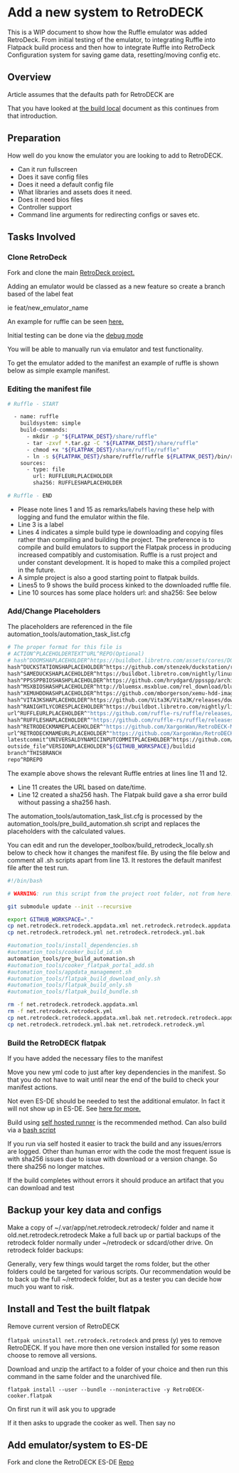 # Add a new system to RetroDECK

This is a WIP document to show how the Ruffle emulator was added RetroDeck. From initial testing of the emulator, to integrating Ruffle into Flatpack build process and then how to integrate Ruffle into RetroDeck Configuration system for saving game data, resetting/moving config etc.

## Overview

Article assumes that the defaults path for RetroDECK are

That you have looked at [the build local](build-locally.md) document as this continues from that introduction.

## Preparation

How well do you know the emulator you are looking to add to RetroDECK. 

 * Can it run fullscreen
 * Does it save config files
 * Does it need a default config file
 * What libraries and assets does it need.
 * Does it need bios files
 * Controller support
 * Command line arguments for redirecting configs or saves etc.

## Tasks Involved

### Clone RetroDeck

Fork and clone the main [RetroDeck project.](https://github.com/XargonWan/RetroDECK/fork)

Adding an emulator would be classed as a new feature so create a branch based of the label feat

ie feat/new_emulator_name

An example for ruffle can be seen [here.](https://github.com/monkeyx-net/RetroDECK_UK/tree/feat/ruffle)

Initial testing can be done via the [debug mode](/wiki_development/general/debug-mode/#retrodeck-in-debug-mode)

You will be able to manually run via emulator and test functionality.

To get the emulator added to the manifest an example of ruffle is shown below as simple example manifest.

### Editing the manifest file 

```bash linenums="1"
# Ruffle - START

  - name: ruffle
    buildsystem: simple
    build-commands:
      - mkdir -p "${FLATPAK_DEST}/share/ruffle"
      - tar -zxvf *.tar.gz -C "${FLATPAK_DEST}/share/ruffle"
      - chmod +x "${FLATPAK_DEST}/share/ruffle/ruffle"
      - ln -s ${FLATPAK_DEST}/share/ruffle/ruffle ${FLATPAK_DEST}/bin/ruffle
    sources:
      - type: file
        url: RUFFLEURLPLACEHOLDER
        sha256: RUFFLESHAPLACEHOLDER

# Ruffle - END
```

 * Please note lines 1 and 15 as remarks/labels having these help with logging and fund the emulator within the file.
 * Line 3 is a label
 * Lines 4 indicates a simple build type ie downloading and copying files rather than compiling and building the project.  The preference is to compile and build emulators to  support the Flatpak process in producing increased compatibly and customisation. Ruffle is a rust project and under constant development. It is hoped to make this a compiled  project in the future. 
 * A simple project is also a good starting point to flatpak builds.
 * Lines5 to 9 shows the build process kinked to the downloaded ruffle file.
 * Line 10 sources has some place holders url: and sha256: See below

### Add/Change Placeholders

The placeholders are referenced in the file automation_tools/automation_task_list.cfg

``` bash linenums="1"
# The proper format for this file is
# ACTION^PLACEHOLDERTEXT^URL^REPO(Optional)
# hash^DOOMSHAPLACEHOLDER^https://buildbot.libretro.com/assets/cores/DOOM/Doom%20%28Shareware%29.zip
hash^DUCKSTATIONSHAPLACEHOLDER^https://github.com/stenzek/duckstation/releases/download/preview/DuckStation-x64.AppImage
hash^SAMEDUCKSHAPLACEHOLDER^https://buildbot.libretro.com/nightly/linux/x86_64/latest/sameduck_libretro.so.zip
hash^PPSSPPBIOSHASHPLACEHOLDER^https://github.com/hrydgard/ppsspp/archive/refs/heads/master.zip
hash^MSXBIOSHASHPLACEHOLDER^http://bluemsx.msxblue.com/rel_download/blueMSXv282full.zip
hash^XEMUHDDHASHPLACEHOLDER^https://github.com/mborgerson/xemu-hdd-image/releases/latest/download/xbox_hdd.qcow2.zip
hash^VITA3KSHAPLACEHOLDER^https://github.com/Vita3K/Vita3K/releases/download/continuous/ubuntu-latest.zip
hash^RANIGHTLYCORESPLACEHOLDER^https://buildbot.libretro.com/nightly/linux/x86_64/RetroArch_cores.7z
url^RUFFLEURLPLACEHOLDER^"https://github.com/ruffle-rs/ruffle/releases/download/$(git ls-remote --tags https://github.com/ruffle-rs/ruffle.git | tail -n 1 | cut -f2 | sed 's|refs/tags/||')/ruffle-$(git ls-remote https://github.com/ruffle-rs/ruffle.git | tail -n 1 | cut -f2 | sed -E 's|refs/tags/||; s/-/_/2; s/-/_/2')-linux-x86_64.tar.gz"
hash^RUFFLESHAPLACEHOLDER^"https://github.com/ruffle-rs/ruffle/releases/download/$(git ls-remote --tags https://github.com/ruffle-rs/ruffle.git | tail -n 1 | cut -f2 | sed 's|refs/tags/||')/ruffle-$(git ls-remote https://github.com/ruffle-rs/ruffle.git | tail -n 1 | cut -f2 | sed -E 's|refs/tags/||; s/-/_/2; s/-/_/2')-linux-x86_64.tar.gz"
hash^RETRODECKMAMEPLACEHOLDER^"https://github.com/XargonWan/RetroDECK-MAME/releases/download/$(curl -s https://api.github.com/repos/XargonWan/RetroDECK-MAME/releases/latest | grep -oP '"tag_name": "\K(.*?)(?=")')/RetroDECK-MAME-Artifact.tar.gz"
url^RETRODECKMAMEURLPLACEHOLDER^"https://github.com/XargonWan/RetroDECK-MAME/releases/download/$(curl -s https://api.github.com/repos/XargonWan/RetroDECK-MAME/releases/latest | grep -oP '"tag_name": "\K(.*?)(?=")')/RetroDECK-MAME-Artifact.tar.gz"
latestcommit^UNIVERSALDYNAMICINPUTCOMMITPLACEHOLDER^https://github.com/Venomalia/UniversalDynamicInput^main
outside_file^VERSIONPLACEHOLDER^${GITHUB_WORKSPACE}/buildid
branch^THISBRANCH
repo^RDREPO
```

The example above shows the relevant Ruffle entries at lines line 11 and 12.

 * Line 11 creates the URL based on date/time.
 * Line 12 created a sha256 hash. The Flatpak build gave a sha error build without passing a sha256 hash.

The automation_tools/automation_task_list.cfg is processed by the automation_tools/pre_build_automation.sh script and replaces the placeholders with the calculated values.

You can edit and run the developer_toolbox/build_retrodeck_locally.sh below to check how it changes the manifest file. By using the file below and comment all .sh scripts apart from line 13. It restores the default manifest file after the test run.

```bash linenums="1"
#!/bin/bash

# WARNING: run this script from the project root folder, not from here!!

git submodule update --init --recursive

export GITHUB_WORKSPACE="."
cp net.retrodeck.retrodeck.appdata.xml net.retrodeck.retrodeck.appdata.xml.bak
cp net.retrodeck.retrodeck.yml net.retrodeck.retrodeck.yml.bak

#automation_tools/install_dependencies.sh
#automation_tools/cooker_build_id.sh
automation_tools/pre_build_automation.sh
#automation_tools/cooker_flatpak_portal_add.sh
#automation_tools/appdata_management.sh
#automation_tools/flatpak_build_download_only.sh
#automation_tools/flatpak_build_only.sh
#automation_tools/flatpak_build_bundle.sh

rm -f net.retrodeck.retrodeck.appdata.xml 
rm -f net.retrodeck.retrodeck.yml
cp net.retrodeck.retrodeck.appdata.xml.bak net.retrodeck.retrodeck.appdata.xml
cp net.retrodeck.retrodeck.yml.bak net.retrodeck.retrodeck.yml
```

### Build the RetroDECK flatpak

If you have added the necessary files to the manifest

Move you new yml code to just after key dependencies in the manifest. So that you do not have to wait until near the end of the build to check your manifest actions.

Not even ES-DE should be needed to test the additional emulator. In fact it will not show up in ES-DE. See [here for more.](#add-emulatorsystem-to-es-de)

Build using  [self hosted runner](build-locally/#build-locally-installed-github-runner) is the recommended method. Can also build via a [bash script](build-locally/#build-locally-via-bash-script)

If you run via self hosted it easier to track the build and any issues/errors are logged. 
Other than human error with the code the most frequent issue is with sha256 issues due to issue with download or a version change. So there sha256 no longer matches.

If the build completes without errors it should produce an artifact that you can download and test


## Backup your key data and configs

Make a copy of ~/.var/app/net.retrodeck.retrodeck/ folder and name it old.net.retrodeck.retrodeck
Make a full back up or partial backups of the retrodeck folder normally under ~/retrodeck or sdcard/other drive.
On retrodeck folder backups:

Generally, very few things would target the roms folder, but the other folders could be targeted for various scripts. Our recommendation would be to back up the full ~/retrodeck folder, but as a tester you can decide how much you want to risk.

## Install and Test the built flatpak

Remove current version of RetroDECK

`flatpak uninstall net.retrodeck.retrodeck` and press (y) yes to remove RetroDECK. If you have more then one version installed for some reason choose to remove all versions.

Download and unzip the artifact to a folder of your choice and then run this command in the same folder and the unarchived file.

`flatpak install --user --bundle --noninteractive -y RetroDECK-cooker.flatpak`

On first run it will ask you to upgrade

If it then asks to upgrade the cooker as well. Then say no


## Add emulator/system to ES-DE

Fork and clone the RetroDECK ES-DE [Repo](https://github.com/XargonWan/RetroDECK-ES-DE/fork)
